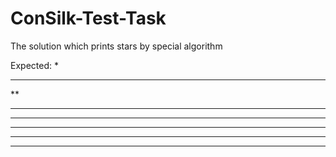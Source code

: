 # ConSilk-Test-Task

The solution which prints stars by special algorithm

Expected:
*
***
**
****
***
*****
****
******